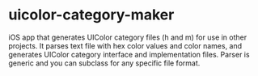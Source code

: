 uicolor-category-maker
======================

iOS app that generates UIColor category files (h and m) for use in other projects.
It parses text file with hex color values and color names, and generates UIColor category interface and implementation files.
Parser is generic and you can subclass for any specific file format.
